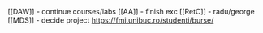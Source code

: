 
[[DAW]] - continue courses/labs
[[AA]] - finish exc
[[RetC]] - radu/george
[[MDS]] - decide project
https://fmi.unibuc.ro/studenti/burse/